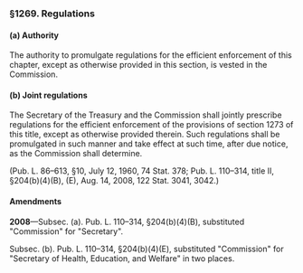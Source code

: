 ### §1269. Regulations ###

#### (a) Authority ####

The authority to promulgate regulations for the efficient enforcement of this chapter, except as otherwise provided in this section, is vested in the Commission.

#### (b) Joint regulations ####

The Secretary of the Treasury and the Commission shall jointly prescribe regulations for the efficient enforcement of the provisions of section 1273 of this title, except as otherwise provided therein. Such regulations shall be promulgated in such manner and take effect at such time, after due notice, as the Commission shall determine.

(Pub. L. 86–613, §10, July 12, 1960, 74 Stat. 378; Pub. L. 110–314, title II, §204(b)(4)(B), (E), Aug. 14, 2008, 122 Stat. 3041, 3042.)

#### Amendments ####

**2008**—Subsec. (a). Pub. L. 110–314, §204(b)(4)(B), substituted "Commission" for "Secretary".

Subsec. (b). Pub. L. 110–314, §204(b)(4)(E), substituted "Commission" for "Secretary of Health, Education, and Welfare" in two places.
